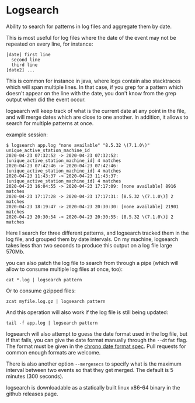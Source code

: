 # Logsearch

Ability to search for patterns in log files and aggregate them by date.

This is most useful for log files where the date of the event may not be repeated
on every line, for instance:

```
[date] first line
  second line
  third line
[date2] ...
```

This is common for instance in java, where logs contain also stacktraces which
will span multiple lines. In that case, if you grep for a pattern which doesn't
appear on the line with the date, you don't know from the grep output when did
the event occur.

logsearch will keep track of what is the current date at any point in the file,
and will merge dates which are close to one another. In addition, it allows to
search for multiple patterns at once.

example session:

```
$ logsearch app.log "none available" "8.5.32 \(7.1.0\)" unique_active_station_machine_id
2020-04-23 07:32:52 -> 2020-04-23 07:32:52: [unique_active_station_machine_id] 4 matches
2020-04-23 07:42:46 -> 2020-04-23 07:42:46: [unique_active_station_machine_id] 4 matches
2020-04-23 11:43:37 -> 2020-04-23 11:43:37: [unique_active_station_machine_id] 4 matches
2020-04-23 16:04:55 -> 2020-04-23 17:17:09: [none available] 8916 matches
2020-04-23 17:17:28 -> 2020-04-23 17:17:31: [8.5.32 \(7.1.0\)] 2 matches
2020-04-23 18:19:47 -> 2020-04-23 20:30:30: [none available] 21901 matches
2020-04-23 20:30:54 -> 2020-04-23 20:30:55: [8.5.32 \(7.1.0\)] 2 matches
```

Here I search for three different patterns, and logsearch tracked them in the log file, and grouped
them by date intervals. On my machine, logsearch takes less than two seconds to produce this output
on a log file large 570Mb.

you can also patch the log file to search from through a pipe (which will allow to consume multiple
log files at once, too):

```
cat *.log | logsearch pattern
```

Or to consume gzipped files:

```
zcat myfile.log.gz | logsearch pattern
```

And this operation will also work if the log file is still being updated:

```
tail -f app.log | logsearch pattern
```

logsearch will also attempt to guess the date format used in the log file, but if that fails, you
can give the date format manually through the `--dtfmt` flag. The format must be given in the
[chrono date format spec](https://docs.rs/chrono/0.4.11/chrono/format/strftime). Pull requests
for common enough formats are welcome.

There is also another option `--mergesecs` to specify what is the maximum
interval between two events so that they get merged. The default is 5 minutes
(300 seconds).

logsearch is downloadable as a statically built linux x86-64 binary in the github releases page.
